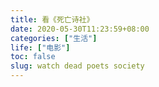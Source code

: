 ```yaml
---
title: 看《死亡诗社》
date: 2020-05-30T11:23:59+08:00
categories: ["生活"]
life: ["电影"]
toc: false
slug: watch dead poets society
---
```

